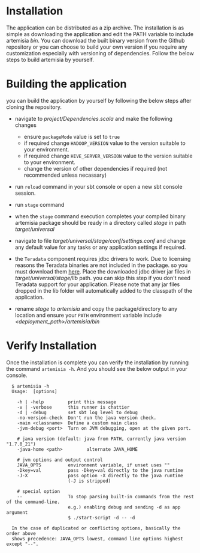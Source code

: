 # Installation
  
  The application can be distributed as a zip archive. The installation is as simple as downloading the application and
  edit the PATH variable to include  artemisia *bin*. You can download the built binary version from the Github repository
  or you can choose to build your own version if you require any customization especially with versioning of dependencies.
  Follow the below steps to build artemisia by yourself.
  
# Building the application

  you can build the application by yourself by following the below steps after cloning the repository.

  * navigate to *project/Dependencies.scala* and make the following changes
    * ensure `packageMode` value is set to `true`
    * if required change `HADOOP_VERSION` value to the version suitable to your environment.
    * if required change `HIVE_SERVER_VERSION` value to the version suitable to your environment.
    * change the version of other dependencies if required (not recommended unless necassary)

  * run `reload` command in your sbt console or open a new sbt console session.

  * run `stage` command

  * when the `stage` command execution completes your compiled binary artemisia package should be ready in a directory
    called *stage* in path *target/universal*

  * navigate to file *target/universal/stage/conf/settings.conf* and change any default value for any tasks or any application
    settings if required.

  * the `Teradata` component requires jdbc drivers to work. Due to licensing reasons the Teradata binaries are not included
    in the package. so you must download them [here](https://downloads.teradata.com/download/connectivity/jdbc-driver).
    Place the downloaded jdbc driver jar files in *target/universal/stage/lib* path. you can skip this step if you don't
    need Teradata support for your application. Please note that any jar files dropped in the lib folder will automatically
    added to the classpath of the application.

  * rename *stage* to *artemisia* and copy the package/directory to any location and ensure your `PATH` environment
    variable include *<deployment_path>/artemisia/bin*

# Verify Installation

  Once the installation is complete you can verify the installation by running the command `artemisia -h`. And you should
  see the below output in your console.


      $ artemisia -h
      Usage:  [options]

        -h | -help         print this message
        -v | -verbose      this runner is chattier
        -d | -debug        set sbt log level to debug
        -no-version-check  Don't run the java version check.
        -main <classname>  Define a custom main class
        -jvm-debug <port>  Turn on JVM debugging, open at the given port.

        # java version (default: java from PATH, currently java version "1.7.0_21")
        -java-home <path>         alternate JAVA_HOME

        # jvm options and output control
        JAVA_OPTS          environment variable, if unset uses ""
        -Dkey=val          pass -Dkey=val directly to the java runtime
        -J-X               pass option -X directly to the java runtime
                           (-J is stripped)

        # special option
        --                 To stop parsing built-in commands from the rest of the command-line.
                           e.g.) enabling debug and sending -d as app argument
                           $ ./start-script -d -- -d

      In the case of duplicated or conflicting options, basically the order above
      shows precedence: JAVA_OPTS lowest, command line options highest except "--".
